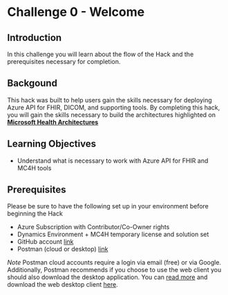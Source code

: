 # Challenge 0 - Welcome

## Introduction 
In this challenge you will learn about the flow of the Hack and the prerequisites necessary for completion. 

## Backgound 
This hack was built to help users gain the skills necessary for deploying Azure API for FHIR, DICOM, and supporting tools.  By completing this hack, you will gain the skills necessary to build the architectures highlighted on __[Microsoft Health Architectures](https://microsoft.github.io/health-architectures/)__
 
## Learning Objectives 
+ Understand what is necessary to work with Azure API for FHIR and MC4H tools 

## Prerequisites
Please be sure to have the following set up in your environment before beginning the Hack 

+ Azure Subscription with Contributor/Co-Owner rights 
+ Dynamics Environment + MC4H temporary license and solution set 
+ GitHub account [link](https://github.com/)
+ Postman (cloud or desktop) [link](https://www.postman.com/)

_Note_ Postman cloud accounts require a login via email (free) or via Google.  Additionally, Postman recommends if you choose to use the web client you should also download the desktop application.  You can [read more](https://www.postman.com/downloads/?utm_source=postman-home) and download the web desktop client [here](https://www.postman.com/downloads/?utm_source=postman-home).
  




